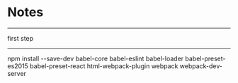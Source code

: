 # Notes

*******
first step
*******
npm install --save-dev babel-core babel-eslint babel-loader babel-preset-es2015 babel-preset-react html-webpack-plugin webpack webpack-dev-server

